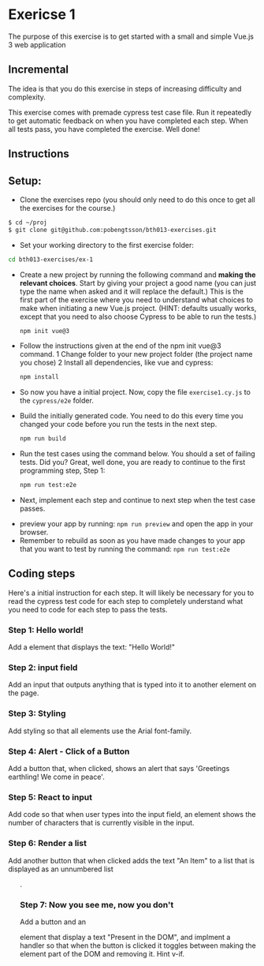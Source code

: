 # Exericse 1

The purpose of this exercise is to get started with a small and simple Vue.js 3 web application

## Incremental

The idea is that you do this exercise in steps of increasing difficulty and complexity.

This exercise comes with premade cypress test case file. Run it repeatedly to get automatic feedback on when you have completed each step. When all tests pass, you have completed the exercise. Well done!

## Instructions

## Setup:
* Clone the exercises repo (you should only need to do this once to get all the exercises for the course.)
```bash
$ cd ~/proj
$ git clone git@github.com:pobengtsson/bth013-exercises.git
```
* Set your working directory to the first exercise folder:
```bash
cd bth013-exercises/ex-1
```
* Create a new project by running the following command and **making the relevant choices**.
  Start by giving your project a good name (you can just type the name when asked and it will replace the default.)
  This is the first part of the exercise where you need to understand what choices to make when initiating a new Vue.js project. (HINT: defaults usually works, except that you need to also choose Cypress to be able to run the tests.)
  ```bash
  npm init vue@3
  ```

* Follow the instructions given at the end of the npm init vue@3 command.
  1 Change folder to your new project folder (the project name you chose)
  2 Install all dependencies, like vue and cypress:
  ```bash
  npm install
  ```

* So now you have a initial project. Now, copy the file `exercise1.cy.js` to the `cypress/e2e` folder.

* Build the initially generated code. You need to do this every time you changed your code before you run the tests in the next step.
  ```bash
  npm run build
  ```

* Run the test cases using the command below. You should a set of failing tests. Did you? Great, well done, you are ready to continue to the first programming step, Step 1:
  ```bash
  npm run test:e2e
  ```

* Next, implement each step and continue to next step when the test case passes.
- preview your app by running: `npm run preview` and open the app in your browser.
- Remember to rebuild as soon as you have made changes to your app that you want to test by running the command: `npm run test:e2e`


## Coding steps
Here's a initial instruction for each step. It will likely be necessary for you to read the cypress test code for each step to completely understand what you need to code for each step to pass the tests.

### Step 1: Hello world!
Add a <span> element that displays the text: "Hello World!"

### Step 2: input field
Add an input that outputs anything that is typed into it to another <span> element on the page.

### Step 3: Styling
Add styling so that all <span> elements use the Arial font-family.

### Step 4: Alert - Click of a Button
Add a button that, when clicked, shows an alert that says 'Greetings earthling! We come in peace'.

### Step 5: React to input
Add code so that when user types into the input field, an element shows the number of characters that is currently visible in the input.

### Step 6: Render a list
Add another button that when clicked adds the text "An Item" to a list that is displayed as an unnumbered list <ul>.

### Step 7: Now you see me, now you don't
Add a button and an <div> element that display a text "Present in the DOM", and implment a handler so that when the button is clicked it toggles between making the <div> element part of the DOM and removing it. Hint v-if.
